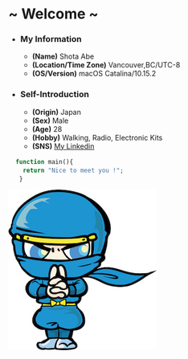 # ~ Welcome ~

- ### My Information
  - **(Name)** Shota Abe
  - **(Location/Time Zone)** Vancouver,BC/UTC-8
  - **(OS/Version)** macOS Catalina/10.15.2

- ### Self-Introduction
  - **(Origin)** Japan
  - **(Sex)** Male
  - **(Age)** 28
  - **(Hobby)** Walking, Radio, Electronic Kits
  - **(SNS)** [My Linkedin](https://www.linkedin.com/in/shota-a-0a928b190)


```php
  function main(){
    return "Nice to meet you !";
   }
```

![ninja](images/ninja.jpg)

